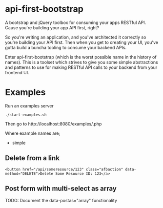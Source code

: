 api-first-bootstrap
===================

A bootstrap and jQuery toolbox for consuming your apps RESTful API. Cause you're building your app API first, right?

So you're writing an application, and you've architected it correctly so you're building your API first.  Then when you
get to creating your UI, you've gotta build a buncha tooling to consume your backend APIs.

Enter api-first-bootstrap (which is the worst possible name in the history of names).  This is a toolset which strives
to give you some simple abstractions and patterns to use for making RESTful API calls to your backend from your frontend
UI.

Examples
========

Run an examples server

```
./start-examples.sh
```

Then go to http://localhost:8080/examples/<examplename>.php

Where example names are;
* simple

Delete from a link
------------------
```
<button href="/api/someresource/123" class="afbaction" data-method="DELETE">Delete Some Resource ID: 123</a>
```

Post form with multi-select as array
------------------------------------
TODO: Document the data-postas="array" functionality

